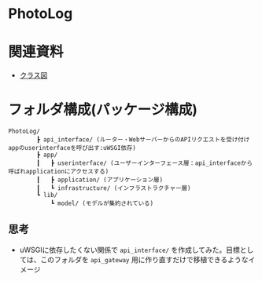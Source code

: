 # PhotoLog


# 関連資料
 - [クラス図](https://www.draw.io/#G1EhqOFW9AxzTAZph284v3WfBPos__Qgrv)

# フォルダ構成(パッケージ構成)
```
PhotoLog/
		┣ api_interface/ (ルーター・WebサーバーからのAPIリクエストを受け付けappのuserinterfaceを呼び出す:uWSGI依存)
		┣ app/
		┃	┣ userinterface/ (ユーザーインターフェース層：api_interfaceから呼ばれapplicationにアクセスする)
		┃	┣ application/ (アプリケーション層)
		┃	┗ infrastructure/ (インフラストラクチャー層)
		┗ lib/
			┗ model/ (モデルが集約されている)
```
<!--
フォルダ構成図制作用記号
┣ ┠ ┝ ├
┫ ┨ ┥ ┤ 
│ ┃
─ ━
┌ ┏ ┓ ┐
└ ┗ ┛ ┘
-->
## 思考

- uWSGIに依存したくない関係で `api_interface/` を作成してみた。目標としては、このフォルダを `api_gateway` 用に作り直すだけで移植できるようなイメージ
